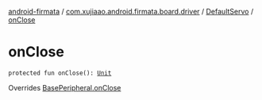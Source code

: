 [android-firmata](../../index.md) / [com.xujiaao.android.firmata.board.driver](../index.md) / [DefaultServo](index.md) / [onClose](./on-close.md)

# onClose

`protected fun onClose(): `[`Unit`](https://kotlinlang.org/api/latest/jvm/stdlib/kotlin/-unit/index.html)

Overrides [BasePeripheral.onClose](../../com.xujiaao.android.firmata.board/-base-peripheral/on-close.md)

